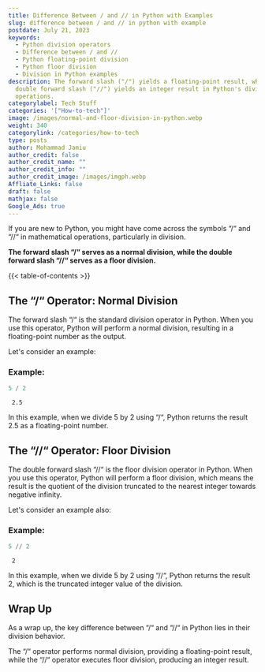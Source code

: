 ```yaml
---
title: Difference Between / and // in Python with Examples
slug: difference between / and // in python with example
postdate: July 21, 2023
keywords:
  - Python division operators
  - Difference between / and //
  - Python floating-point division
  - Python floor division
  - Division in Python examples
description: The forward slash ("/") yields a floating-point result, while the
  double forward slash ("//") yields an integer result in Python's division
  operations.
categorylabel: Tech Stuff
categories: '["How-to-tech"]'
image: /images/normal-and-floor-division-in-python.webp
weight: 340
categorylink: /categories/how-to-tech
type: posts
author: Mohammad Jamiu
author_credit: false
author_credit_name: ""
author_credit_info: ""
author_credit_image: /images/imgph.webp
Affliate_Links: false
draft: false
mathjax: false
Google_Ads: true
---
```

If you are new to Python, you might have come across the symbols “/“ and “//“ in mathematical operations, particularly in division. 

**The forward slash “/“ serves as a normal division, while the double forward slash “//“ serves as a floor division.** 

{{< table-of-contents >}}

## **The “/“ Operator: Normal Division**

The forward slash “/“ is the standard division operator in Python. When you use this operator, Python will perform a normal division, resulting in a floating-point number as the output. 

Let's consider an example:

### **Example:**

```python
5 / 2
```

```
 2.5
```

In this example, when we divide 5 by 2 using “/“, Python returns the result 2.5 as a floating-point number.

## **The “//“ Operator: Floor Division**

The double forward slash “//“ is the floor division operator in Python. When you use this operator, Python will perform a floor division, which means the result is the quotient of the division truncated to the nearest integer towards negative infinity. 

Let's consider an example also:

### **Example:**

```python
5 // 2
```

```
 2
```

In this example, when we divide 5 by 2 using “//“, Python returns the result 2, which is the truncated integer value of the division.

## **Wrap Up**

As a wrap up, the key difference between “/“ and “//“ in Python lies in their division behavior. 

The “/“ operator performs normal division, providing a floating-point result, while the “//“ operator executes floor division, producing an integer result.